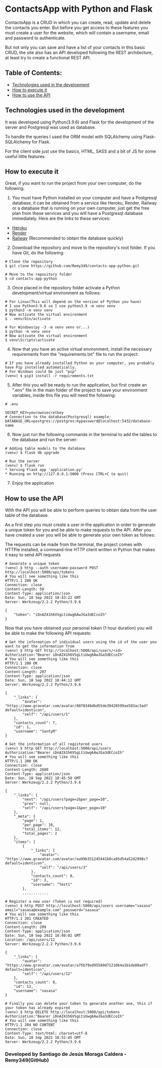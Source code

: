 # ContactsApp with Python and Flask

ContactsApp is a CRUD in which you can create, read, update and delete the contacts you enter. But before you get access to these features you must create a user for the website, which will contain a username, email and password to authenticate.

But not only you can save and have a list of your contacts in this basic CRUD, the site also has an API developed following the REST architecture, at least try to create a functional REST API.

## Table of Contents:

- [Technologies used in the development](#technologies-used-in-the-development)
- [How to execute it](#how-to-execute-it)
- [How to use the API](#how-to-use-the-api)

## Technologies used in the development
It was developed using Python(3.9.6) and Flask for the development of the server and Postgresql was used as database.

To handle the queries I used the ORM model with SQLAlchemy using Flask-SQLAlchemy for Flask.

For the client side just use the basics, HTML, SASS and a bit of JS for some useful little features.

## How to execute it
Great, if you want to run the project from your own computer, do the following:

1. You must have Python installed on your computer and have a Postgresql database, it can be obtained from a service like Heroku, Render, Railway or a database that is running on your own computer, just get the free plan from these services and you will have a Postgresql database immediately. Here are the links to these services:
- [Heroku](https://www.heroku.com/)
- [Render](https://render.com/)
- [Railway](https://railway.app/) (Recommended to obtain the database quickly)

2. Download the repository and move to the repository's root folder. If you have Git, do the following:
```Shell
# Clone the repository
$ git clone https://github.com/Remy349/contacts-app-python.git

# Move to the repository folder
$ cd contacts-app-python
```

3. Once placed in the repository folder activate a Python development/virtual environment as follows:
```Shell
# For Linux(This will depend on the version of Python you have)
# I use Python3.9.6 so I use python3.9 -m venv venv
$ python3 -m venv venv
# Now activate the virtual environment
$ . venv/bin/activate

# For Windows(py -3 -m venv venv or...)
$ python -m venv venv
# Now activate the virtual environment
$ venv\Scripts\activate
```

4. Now that you have an active virtual environment, install the necessary requirements from the "requirements.txt" file to run the project:
```Shell
# If you have already installed Python on your computer, you probably have Pip installed automatically.
# For Windows could be just "pip"
(venv) $ pip3 install -r requirements.txt
```

5. After this you will be ready to run the application, but first create an ".env" file in the main folder of the project to save your environment variables, inside this file you will need the following:
```Shell
# .env

SECRET_KEY=yourownsecretkey
# Connection to the database(Postgresql) example:
DATABASE_URL=postgres://postgres:mypassword@localhost:5432/database-name
```

6. Now just run the following commands in the terminal to add the tables to the database and run the server:
```Shell
# Adding table models to the database
(venv) $ flask db upgrade

# Run the server
(venv) $ flask run
* Serving Flask app 'application.py'
* Running on http://127.0.0.1:5000 (Press CTRL+C to quit)
```

7. Enjoy the application

## How to use the API
With the API you will be able to perform queries to obtain data from the user table of the database.

As a first step you must create a user in the application in order to generate a unique token for you and be able to make requests to the API. After you have created a user you will be able to generate your own token as follows:

The requests can be made from the terminal, the project comes with HTTPie installed, a command-line HTTP client written in Python that makes it easy to send API requests
```Shell
# Generate a unique token
(venv) $ http --auth username:password POST http://localhost:5000/api/tokens
# You will see something like this
HTTP/1.1 200 OK
Connection: close
Content-Length: 50
Content-Type: application/json
Date: Sun, 18 Sep 2022 18:43:22 GMT
Server: Werkzeug/2.2.2 Python/3.9.6

{
    "token": "iDnAZ41h6VSgLtiUwg6AwJGa3dECcoIh"
}
```

Now that you have obtained your personal token (1 hour duration) you will be able to make the following API requests:
```Shell
# Get the information of individual users using the id of the user you want to get the information from
(venv) $ http GET http://localhost:5000/api/users/<id> Authorization:"Bearer iDnAZ41h6VSgLtiUwg6AwJGa3dECcoIh"
# You will see something like this
HTTP/1.1 200 OK
Connection: close
Content-Length: 207
Content-Type: application/json
Date: Sun, 18 Sep 2022 18:44:12 GMT
Server: Werkzeug/2.2.2 Python/3.9.6

{
    "_links": {
        "avatar": "https://www.gravatar.com/avatar/88f8346dbd55de39420599ae583ac3ad?default=identicon",
        "self": "/api/users/1"
    },
    "contacts_count": 7,
    "id": 1,
    "username": "SantyM"
}
```

```Shell
# Get the information of all registered users
(venv) $ http GET http://localhost:5000/api/users Authorization:"Bearer iDnAZ41h6VSgLtiUwg6AwJGa3dECcoIh"
# You will see something like this
HTTP/1.1 200 OK
Connection: close
Content-Length: 2680
Content-Type: application/json
Date: Sun, 18 Sep 2022 18:45:50 GMT
Server: Werkzeug/2.2.2 Python/3.9.6

{
    "_links": {
        "next": "/api/users?page=2&per_page=10",
        "prev": null,
        "self": "/api/users?page=1&per_page=10"
    },
    "_meta": {
        "page": 1,
        "per_page": 10,
        "total_items": 12,
        "total_pages": 2
    },
    "items": [
        {
            "_links": {
                "avatar": "https://www.gravatar.com/avatar/aa99b351245441b8ca95d54a52d2998c?default=identicon",
                "self": "/api/users/3"
            },
            "contacts_count": 0,
            "id": 3,
            "username": "Test1"
        },
        ............
```

```Shell
# Register a new user (Token is not required)
(venv) $ http POST http://localhost:5000/api/users username="sasasa" email="sasasa@example.com" password="sasasa"
# You will see something like this
HTTP/1.1 201 CREATED
Connection: close
Content-Length: 209
Content-Type: application/json
Date: Sun, 18 Sep 2022 18:40:02 GMT
Location: /api/users/12
Server: Werkzeug/2.2.2 Python/3.9.6

{
    "_links": {
        "avatar": "https://www.gravatar.com/avatar/a75b79ed95589d71210b4a1b1de80adf?default=identicon",
        "self": "/api/users/12"
    },
    "contacts_count": 0,
    "id": 12,
    "username": "sasasa"
}
```

```Shell
# Finally you can delete your token to generate another one, this if your token has already expired
(venv) $ http DELETE http://localhost:5000/api/tokens Authorization:"Bearer iDnAZ41h6VSgLtiUwg6AwJGa3dECcoIh"
# You will see something like this
HTTP/1.1 204 NO CONTENT
Connection: close
Content-Type: text/html; charset=utf-8
Date: Sun, 18 Sep 2022 18:52:45 GMT
Server: Werkzeug/2.2.2 Python/3.9.6
```

### Developed by Santiago de Jesús Moraga Caldera - Remy349(GitHub)
